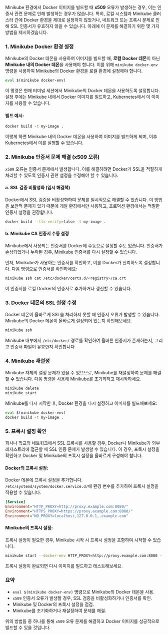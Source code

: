 Minikube 환경에서 Docker 이미지를 빌드할 때 **x509** 오류가 발생하는 경우, 이는 인증서 관련 문제로 인해 발생하는 경우가 많습니다. 특히, 로컬 시스템과 Minikube 클러스터 간에 Docker 환경을 제대로 설정하지 않았거나, 네트워크 또는 프록시 문제로 인해 SSL 인증서가 유효하지 않을 수 있습니다. 아래에 이 문제를 해결하기 위한 몇 가지 방법을 제시하겠습니다.

### 1. **Minikube Docker 환경 설정**
Minikube의 Docker 데몬을 사용하여 이미지를 빌드할 때, **로컬 Docker 데몬**이 아닌 **Minikube 내의 Docker 데몬**을 사용해야 합니다. 이를 위해 `minikube docker-env` 명령을 사용하여 Minikube의 Docker 환경을 로컬 환경에 설정해야 합니다.

```bash
eval $(minikube docker-env)
```

이 명령은 현재 터미널 세션에서 Minikube의 Docker 데몬을 사용하도록 설정합니다. 설정 후에는 Minikube 내에서 Docker 이미지를 빌드하고, Kubernetes에서 이 이미지를 사용할 수 있습니다.

#### 빌드 예시:
```bash
docker build -t my-image .
```

이렇게 하면 Minikube 내의 Docker 데몬을 사용하여 이미지를 빌드하게 되며, 이후 Kubernetes에서 이를 실행할 수 있습니다.

### 2. **Minikube 인증서 문제 해결 (x509 오류)**
`x509` 오류는 인증서 문제에서 발생합니다. 이를 해결하려면 Docker가 SSL을 적절하게 처리할 수 있도록 인증서 관련 설정을 수정해야 할 수 있습니다.

#### a. **SSL 검증 비활성화 (임시 해결책)**

Docker에서 SSL 검증을 비활성화하여 문제를 일시적으로 해결할 수 있습니다. 이 방법은 보안적 문제가 있기 때문에 개발 환경에서만 사용하고, 프로덕션 환경에서는 적절한 인증서 설정을 권장합니다.

```bash
docker build --tls-verify=false -t my-image .
```

#### b. **Minikube CA 인증서 수동 설정**

Minikube에서 사용되는 인증서를 Docker에 수동으로 설정할 수도 있습니다. 인증서가 손상되었거나 누락된 경우, Minikube 인증서를 다시 설정할 수 있습니다. 

먼저, Minikube가 사용하는 인증서를 확인하고, 이를 Docker가 신뢰하도록 설정합니다. 다음 명령으로 인증서를 확인하세요:

```bash
minikube ssh cat /etc/docker/certs.d/<registry>/ca.crt
```

이 인증서를 로컬 Docker의 인증서로 추가하거나 갱신할 수 있습니다.

### 3. **Docker 데몬의 SSL 설정 수정**

Docker 데몬이 올바르게 SSL을 처리하지 못할 때 인증서 오류가 발생할 수 있습니다. Minikube의 Docker 데몬이 올바르게 설정되어 있는지 확인해보세요.

```bash
minikube ssh
```

Minikube 내부에서 `/etc/docker/` 경로를 확인하여 올바른 인증서가 존재하는지, 그리고 인증서 파일이 유효한지 확인합니다.

### 4. **Minikube 재설정**

Minikube 자체의 설정 문제가 있을 수 있으므로, Minikube를 재설정하여 문제를 해결할 수 있습니다. 다음 명령을 사용해 Minikube를 초기화하고 재시작하세요.

```bash
minikube delete
minikube start
```

Minikube를 다시 시작한 후, Docker 환경을 다시 설정하고 이미지를 빌드해보세요:

```bash
eval $(minikube docker-env)
docker build -t my-image .
```

### 5. **프록시 설정 확인**

회사나 학교의 네트워크에서 SSL 프록시를 사용할 경우, Docker나 Minikube가 외부 레지스트리에 접근할 때 SSL 인증 문제가 발생할 수 있습니다. 이 경우, 프록시 설정을 확인하고 Docker 및 Minikube의 프록시 설정을 올바르게 구성해야 합니다.

#### Docker의 프록시 설정:

Docker 데몬에 프록시 설정을 추가합니다. `/etc/systemd/system/docker.service.d/`에 환경 변수를 추가하여 프록시 설정을 적용할 수 있습니다.

```ini
[Service]
Environment="HTTP_PROXY=http://proxy.example.com:8080/"
Environment="HTTPS_PROXY=https://proxy.example.com:8080/"
Environment="NO_PROXY=localhost,127.0.0.1,.example.com"
```

#### Minikube의 프록시 설정:

프록시 설정이 필요한 경우, Minikube 시작 시 프록시 설정을 포함하여 시작할 수 있습니다.

```bash
minikube start --docker-env HTTP_PROXY=http://proxy.example.com:8080 --docker-env HTTPS_PROXY=https://proxy.example.com:8080
```

프록시 설정이 완료되면 다시 이미지를 빌드하고 테스트해보세요.

### 요약

- `eval $(minikube docker-env)` 명령으로 Minikube의 Docker 데몬을 사용.
- `x509` 인증서 오류가 발생할 경우, SSL 검증을 비활성화하거나 인증서를 확인.
- Minikube 및 Docker의 프록시 설정을 점검.
- Minikube를 초기화하거나 재설정하여 문제를 해결.

위의 방법들 중 하나를 통해 `x509` 오류 문제를 해결하고 Docker 이미지를 성공적으로 빌드할 수 있을 것입니다.